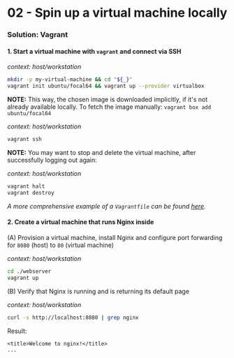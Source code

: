 02 - Spin up a virtual machine locally
======================================


### Solution: Vagrant

#### 1. Start a virtual machine with `vagrant` and connect via SSH

*context: host/workstation*
```bash
mkdir -p my-virtual-machine && cd "${_}"
vagrant init ubuntu/focal64 && vagrant up --provider virtualbox
```

__NOTE:__ This way, the chosen image is downloaded implicitly, if it's not already available
locally. To fetch the image manually: `vagrant box add ubuntu/focal64`

*context: host/workstation*
```bash
vagrant ssh
```

__NOTE:__ You may want to stop and delete the virtual machine, after successfully logging out again:

*context: host/workstation*
```bash
vagrant halt
vagrant destroy
```

*A more comprehensive example of a `Vagrantfile` can be found [here](./../../../../scenarios/ansible/environments/local/Vagrantfile).*


#### 2. Create a virtual machine that runs Nginx inside

(A) Provision a virtual machine, install Nginx and configure port forwarding for `8080` (host) to `80` (virtual machine)

*context: host/workstation*
```bash
cd ./webserver
vagrant up
```

(B) Verify that Nginx is running and is returning its default page

*context: host/workstation*
```bash
curl -s http://localhost:8080 | grep nginx
```

Result:
```
<title>Welcome to nginx!</title>
...
```
